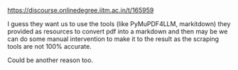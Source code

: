 https://discourse.onlinedegree.iitm.ac.in/t/165959

I guess they want us to use the tools (like PyMuPDF4LLM, markitdown) they provided as resources to convert pdf into a markdown and then may be we can do some manual intervention to make it to the result as the scraping tools are not 100% accurate.</p>
<p>Could be another reason too.